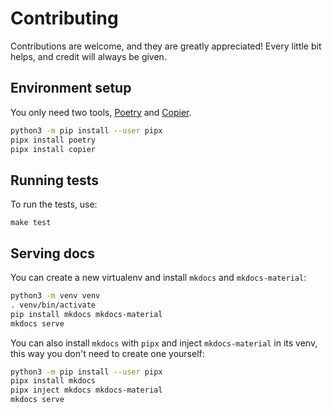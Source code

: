 # Contributing

Contributions are welcome, and they are greatly appreciated!
Every little bit helps, and credit will always be given.

## Environment setup

You only need two tools, [Poetry](https://github.com/python-poetry/poetry)
and [Copier](https://github.com/copier-org/copier).

```bash
python3 -m pip install --user pipx
pipx install poetry
pipx install copier
```

## Running tests

To run the tests, use:

```
make test
```

## Serving docs

You can create a new virtualenv
and install `mkdocs` and `mkdocs-material`:

```bash
python3 -m venv venv
. venv/bin/activate
pip install mkdocs mkdocs-material
mkdocs serve
```

You can also install `mkdocs` with `pipx` and
inject `mkdocs-material` in its venv,
this way you don't need to create one yourself:

```bash
python3 -m pip install --user pipx
pipx install mkdocs
pipx inject mkdocs mkdocs-material
mkdocs serve
```